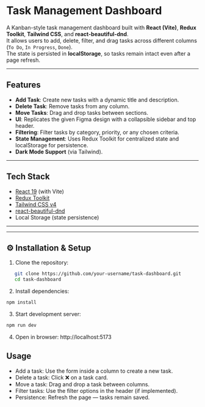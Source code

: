 #  Task Management Dashboard

A Kanban-style task management dashboard built with **React (Vite)**, **Redux Toolkit**, **Tailwind CSS**, and **react-beautiful-dnd**.  
It allows users to add, delete, filter, and drag tasks across different columns (`To Do`, `In Progress`, `Done`).  
The state is persisted in **localStorage**, so tasks remain intact even after a page refresh.

---

## Features

-  **Add Task**: Create new tasks with a dynamic title and description.
-  **Delete Task**: Remove tasks from any column.
-  **Move Tasks**: Drag and drop tasks between sections.
-  **UI**: Replicates the given Figma design with a collapsible sidebar and top header.
-  **Filtering**: Filter tasks by category, priority, or any chosen criteria.
-  **State Management**: Uses Redux Toolkit for centralized state and localStorage for persistence.
-  **Dark Mode Support** (via Tailwind).

---

##  Tech Stack

- [React 19](https://react.dev/) (with Vite)
- [Redux Toolkit](https://redux-toolkit.js.org/)
- [Tailwind CSS v4](https://tailwindcss.com/)
- [react-beautiful-dnd](https://github.com/atlassian/react-beautiful-dnd)
- Local Storage (state persistence)

---


---

## ⚙️ Installation & Setup

1. Clone the repository:
```bash
   git clone https://github.com/your-username/task-dashboard.git
   cd task-dashboard
```

2. Install dependencies:
```bash
npm install
```

3. Start development server:
```bash
npm run dev
```
4. Open in browser:
http://localhost:5173

## Usage
- Add a task: Use the form inside a column to create a new task.
- Delete a task: Click ❌ on a task card.
- Move a task: Drag and drop a task between columns.
- Filter tasks: Use the filter options in the header (if implemented).
- Persistence: Refresh the page — tasks remain saved.